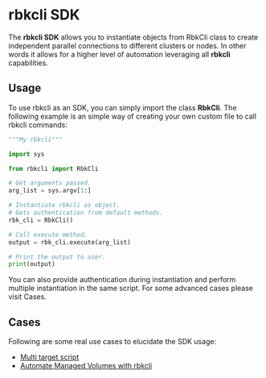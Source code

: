 # rbkcli SDK

The **rbkcli SDK** allows you to instantiate objects from RbkCli class to create independent parallel connections to different clusters or nodes. In other words it allows for a higher level of automation leveraging all **rbkcli** capabilities.

## Usage
To use rbkcli as an SDK, you can simply import the class **RbkCli**.
The following example is an simple way of creating your own custom file to call rbkcli commands:
```python
"""My rbkcli"""

import sys

from rbkcli import RbkCli

# Get arguments passed.
arg_list = sys.argv[1:]

# Instantiate rbkcli as object.
# Gets authentication from default methods.
rbk_cli = RbkCli()

# Call execute method.
output = rbk_cli.execute(arg_list)

# Print the output to user.
print(output)
```

You can also provide authentication during instantiation and perform multiple instantiation in the same script. For some advanced cases please visit Cases.

## Cases
Following are some real use cases to elucidate the SDK usage:
 - [Multi target script](multi_target_script.md)
 - [Automate Managed Volumes with rbkcli](KB0018.md)  